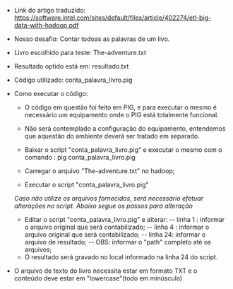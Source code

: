 
* Link do artigo traduzido: https://software.intel.com/sites/default/files/article/402274/etl-big-data-with-hadoop.pdf

* Nosso desafio:  Contar todoas as palavras de um livo.

* Livro escolhido para teste: The-adventure.txt

* Resultado optido está em: resultado.txt

* Código utilizado: conta_palavra_livro.pig

* Como executar o código:
	- O código em questão foi feito em PIG, e para executar o mesmo é necessário um equipamento onde o PIG está totalmente funcional.
	- Não será contemplado a configuração do  equipamento, entendemos que aquestão do ambiente deverá ser tratado em separado.
	
	
	- Baixar o script "conta_palavra_livro.pig" e executar o mesmo com o comando : pig conta_palavra_livro.pig
	- Carregar o arquivo "The-adventure.txt" no hadoop;
	- Executar o script "conta_palavra_livro.pig"
	
	*Caso não utilize os arquivos fornecidos, será necessário efetuar alterações no script. Abaixo segue os passos para alteração*
	
	- Editar o script "conta_palavra_livro.pig" e alterar:
		-- linha 1 : informar o arquivo original que será contabilizado;
		-- linha 4 : informar o arquivo original que será contabilizado;
		-- linha 24: informar o arquivo de resultado;
		-- OBS: informar o "path" completo até os arquivos;
	- O resultado será gravado no local informado na linha 24 do script.

	
* O arquivo de texto do livro necessita estar em formato TXT e o conteúdo deve estar em "lowercase"(todo em minúsculo)
